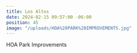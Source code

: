 ```yaml
---
title: Los Altos
date: 2024-02-15 09:57:00 -06:00
position: 45
image: "/uploads/HOA%20PARK%20IMPROVEMENTS.jpg"
---
```


HOA Park Improvements